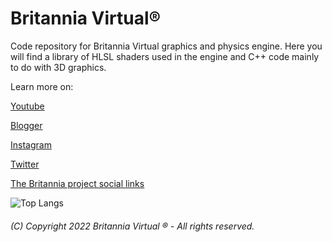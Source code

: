 <h1>Britannia Virtual®</h1>

Code repository for Britannia Virtual graphics and physics engine. Here you will find a library of HLSL shaders used in the engine and C++ code mainly to do with 3D graphics.

Learn more on:

[Youtube](http://www.youtube.com/channel/UCTc-P1rJztK5dM_4Aa3UZkQ)

[Blogger](https://britanniavirtual.blogspot.com/)

[Instagram](https://www.instagram.com/britanniavirtual/)

[Twitter](https://twitter.com/britanniavirtu/)

[The Britannia project social links](https://cosoc.com/britannia)

![Top Langs](https://github-readme-stats.vercel.app/api/top-langs/?username=britanniavirtual&hide=javascript,css,scss,html&theme=slate)

<h6>(C) Copyright 2022 Britannia Virtual ® - All rights reserved.</h6>
